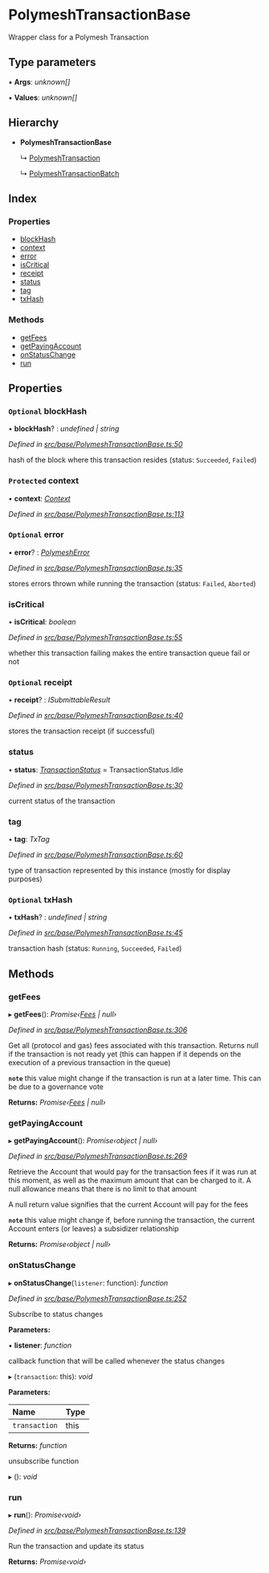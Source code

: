 # PolymeshTransactionBase

Wrapper class for a Polymesh Transaction

## Type parameters

▪ **Args**: _unknown\[\]_

▪ **Values**: _unknown\[\]_

## Hierarchy

* **PolymeshTransactionBase**

  ↳ [PolymeshTransaction](polymeshtransaction.md)

  ↳ [PolymeshTransactionBatch](polymeshtransactionbatch.md)

## Index

### Properties

* [blockHash](polymeshtransactionbase.md#optional-blockhash)
* [context](polymeshtransactionbase.md#protected-context)
* [error](polymeshtransactionbase.md#optional-error)
* [isCritical](polymeshtransactionbase.md#iscritical)
* [receipt](polymeshtransactionbase.md#optional-receipt)
* [status](polymeshtransactionbase.md#status)
* [tag](polymeshtransactionbase.md#tag)
* [txHash](polymeshtransactionbase.md#optional-txhash)

### Methods

* [getFees](polymeshtransactionbase.md#getfees)
* [getPayingAccount](polymeshtransactionbase.md#getpayingaccount)
* [onStatusChange](polymeshtransactionbase.md#onstatuschange)
* [run](polymeshtransactionbase.md#run)

## Properties

### `Optional` blockHash

• **blockHash**? : _undefined \| string_

_Defined in_ [_src/base/PolymeshTransactionBase.ts:50_](https://github.com/PolymathNetwork/polymesh-sdk/blob/959efb76/src/base/PolymeshTransactionBase.ts#L50)

hash of the block where this transaction resides \(status: `Succeeded`, `Failed`\)

### `Protected` context

• **context**: [_Context_](context.md)

_Defined in_ [_src/base/PolymeshTransactionBase.ts:113_](https://github.com/PolymathNetwork/polymesh-sdk/blob/959efb76/src/base/PolymeshTransactionBase.ts#L113)

### `Optional` error

• **error**? : [_PolymeshError_](polymesherror.md)

_Defined in_ [_src/base/PolymeshTransactionBase.ts:35_](https://github.com/PolymathNetwork/polymesh-sdk/blob/959efb76/src/base/PolymeshTransactionBase.ts#L35)

stores errors thrown while running the transaction \(status: `Failed`, `Aborted`\)

### isCritical

• **isCritical**: _boolean_

_Defined in_ [_src/base/PolymeshTransactionBase.ts:55_](https://github.com/PolymathNetwork/polymesh-sdk/blob/959efb76/src/base/PolymeshTransactionBase.ts#L55)

whether this transaction failing makes the entire transaction queue fail or not

### `Optional` receipt

• **receipt**? : _ISubmittableResult_

_Defined in_ [_src/base/PolymeshTransactionBase.ts:40_](https://github.com/PolymathNetwork/polymesh-sdk/blob/959efb76/src/base/PolymeshTransactionBase.ts#L40)

stores the transaction receipt \(if successful\)

### status

• **status**: [_TransactionStatus_](../enums/transactionstatus.md) = TransactionStatus.Idle

_Defined in_ [_src/base/PolymeshTransactionBase.ts:30_](https://github.com/PolymathNetwork/polymesh-sdk/blob/959efb76/src/base/PolymeshTransactionBase.ts#L30)

current status of the transaction

### tag

• **tag**: _TxTag_

_Defined in_ [_src/base/PolymeshTransactionBase.ts:60_](https://github.com/PolymathNetwork/polymesh-sdk/blob/959efb76/src/base/PolymeshTransactionBase.ts#L60)

type of transaction represented by this instance \(mostly for display purposes\)

### `Optional` txHash

• **txHash**? : _undefined \| string_

_Defined in_ [_src/base/PolymeshTransactionBase.ts:45_](https://github.com/PolymathNetwork/polymesh-sdk/blob/959efb76/src/base/PolymeshTransactionBase.ts#L45)

transaction hash \(status: `Running`, `Succeeded`, `Failed`\)

## Methods

### getFees

▸ **getFees**\(\): _Promise‹_[_Fees_](../interfaces/fees.md) _\| null›_

_Defined in_ [_src/base/PolymeshTransactionBase.ts:306_](https://github.com/PolymathNetwork/polymesh-sdk/blob/959efb76/src/base/PolymeshTransactionBase.ts#L306)

Get all \(protocol and gas\) fees associated with this transaction. Returns null if the transaction is not ready yet \(this can happen if it depends on the execution of a previous transaction in the queue\)

**`note`** this value might change if the transaction is run at a later time. This can be due to a governance vote

**Returns:** _Promise‹_[_Fees_](../interfaces/fees.md) _\| null›_

### getPayingAccount

▸ **getPayingAccount**\(\): _Promise‹object \| null›_

_Defined in_ [_src/base/PolymeshTransactionBase.ts:269_](https://github.com/PolymathNetwork/polymesh-sdk/blob/959efb76/src/base/PolymeshTransactionBase.ts#L269)

Retrieve the Account that would pay for the transaction fees if it was run at this moment, as well as the maximum amount that can be charged to it. A null allowance means that there is no limit to that amount

A null return value signifies that the current Account will pay for the fees

**`note`** this value might change if, before running the transaction, the current Account enters \(or leaves\) a subsidizer relationship

**Returns:** _Promise‹object \| null›_

### onStatusChange

▸ **onStatusChange**\(`listener`: function\): _function_

_Defined in_ [_src/base/PolymeshTransactionBase.ts:252_](https://github.com/PolymathNetwork/polymesh-sdk/blob/959efb76/src/base/PolymeshTransactionBase.ts#L252)

Subscribe to status changes

**Parameters:**

▪ **listener**: _function_

callback function that will be called whenever the status changes

▸ \(`transaction`: this\): _void_

**Parameters:**

| Name | Type |
| :--- | :--- |
| `transaction` | this |

**Returns:** _function_

unsubscribe function

▸ \(\): _void_

### run

▸ **run**\(\): _Promise‹void›_

_Defined in_ [_src/base/PolymeshTransactionBase.ts:139_](https://github.com/PolymathNetwork/polymesh-sdk/blob/959efb76/src/base/PolymeshTransactionBase.ts#L139)

Run the transaction and update its status

**Returns:** _Promise‹void›_

